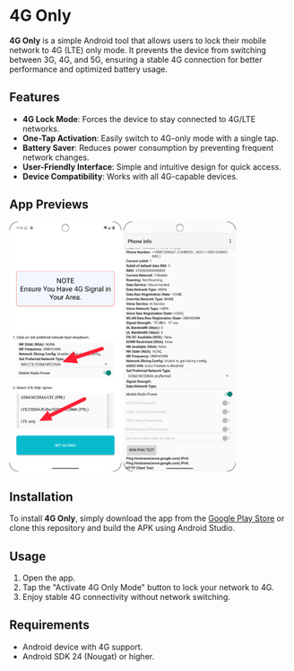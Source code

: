 # 4G Only

**4G Only** is a simple Android tool that allows users to lock their mobile network to 4G (LTE) only mode. It prevents the device from switching between 3G, 4G, and 5G, ensuring a stable 4G connection for better performance and optimized battery usage.

## Features
- **4G Lock Mode**: Forces the device to stay connected to 4G/LTE networks.
- **One-Tap Activation**: Easily switch to 4G-only mode with a single tap.
- **Battery Saver**: Reduces power consumption by preventing frequent network changes.
- **User-Friendly Interface**: Simple and intuitive design for quick access.
- **Device Compatibility**: Works with all 4G-capable devices.

## App Previews

<p float="left">
  <img src="https://github.com/PegaLiteStudio/4GOnly/blob/master/Images/img1.png" alt="Pega FPL Preview 1" width="200" />
  <img src="https://github.com/PegaLiteStudio/4GOnly/blob/master/Images/img2.png" alt="Pega FPL Preview 2" width="200" />
</p>


## Installation
To install **4G Only**, simply download the app from the [Google Play Store](#https://play.google.com/store/apps/details?id=com.pegalite.fourgonly) or clone this repository and build the APK using Android Studio.

## Usage
1. Open the app.
2. Tap the "Activate 4G Only Mode" button to lock your network to 4G.
3. Enjoy stable 4G connectivity without network switching.

## Requirements
- Android device with 4G support.
- Android SDK 24 (Nougat) or higher.
